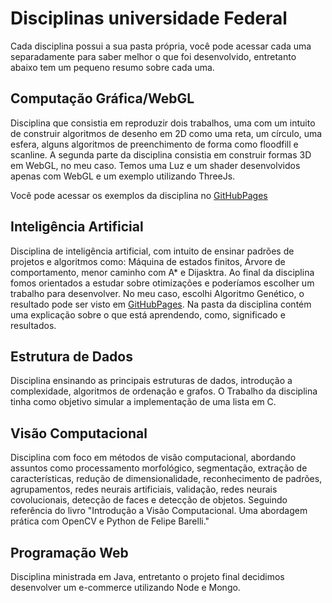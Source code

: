 # Disciplinas universidade Federal

Cada disciplina possui a sua pasta própria, você pode acessar cada uma separadamente para saber melhor o que foi desenvolvido, entretanto abaixo tem um pequeno resumo sobre cada uma.

## Computação Gráfica/WebGL
Disciplina que consistia em reproduzir dois trabalhos, uma com um intuito de construir algoritmos de desenho em 2D como uma reta, um círculo, uma esfera, alguns algoritmos de preenchimento de forma como floodfill e scanline.
A segunda parte da disciplina consistia em construir formas 3D em WebGL, no meu caso. Temos uma Luz e um shader desenvolvidos apenas com WebGL e um exemplo utilizando ThreeJs.

Você pode acessar os exemplos da disciplina no [GitHubPages](https://magnomont12.github.io/DisciplinasUFC/)

## Inteligência Artificial
Disciplina de inteligência artificial, com intuito de ensinar padrões de projetos e algoritmos como: Máquina de estados finitos, Árvore de comportamento, menor caminho com A* e Dijasktra. Ao final da disciplina fomos orientados a estudar sobre otimizações e poderíamos escolher um trabalho para desenvolver. No meu caso, escolhi Algoritmo Genético, o resultado pode ser visto em [GitHubPages](https://magnomont12.github.io/DisciplinasUFC/). Na pasta da disciplina contém uma explicação sobre o que está aprendendo, como, significado e resultados.

## Estrutura de Dados
Disciplina ensinando as principais estruturas de dados, introdução a complexidade, algoritmos de ordenação e grafos. O Trabalho da disciplina tinha como objetivo simular a implementação de uma lista em C.

## Visão Computacional
Disciplina com foco em métodos de visão computacional, abordando assuntos como processamento morfológico, segmentação, extração de características, redução de dimensionalidade, reconhecimento de padrões, agrupamentos, redes neurais artificiais, validação, redes neurais covolucionais, detecção de faces e detecção de objetos. Seguindo referência do livro "Introdução a Visão Computacional. Uma abordagem prática com OpenCV e Python de Felipe Barelli."


## Programação Web
Disciplina ministrada em Java, entretanto o projeto final decidimos desenvolver um e-commerce utilizando Node e Mongo.